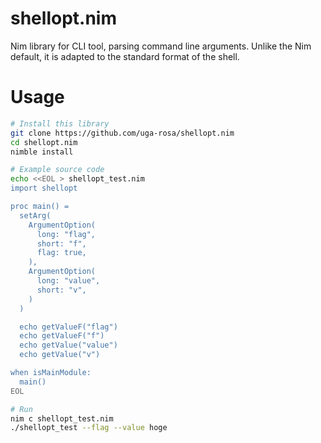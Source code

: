 # shellopt.nim

Nim library for CLI tool, parsing command line arguments.
Unlike the Nim default, it is adapted to the standard format of the shell.

# Usage

```sh
# Install this library
git clone https://github.com/uga-rosa/shellopt.nim
cd shellopt.nim
nimble install

# Example source code
echo <<EOL > shellopt_test.nim
import shellopt

proc main() =
  setArg(
    ArgumentOption(
      long: "flag",
      short: "f",
      flag: true,
    ),
    ArgumentOption(
      long: "value",
      short: "v",
    )
  )

  echo getValueF("flag")
  echo getValueF("f")
  echo getValue("value")
  echo getValue("v")

when isMainModule:
  main()
EOL

# Run
nim c shellopt_test.nim
./shellopt_test --flag --value hoge
```
